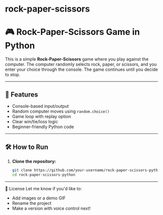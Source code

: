 # rock-paper-scissors
# 🎮 Rock-Paper-Scissors Game in Python

This is a simple **Rock-Paper-Scissors** game where you play against the computer. The computer randomly selects rock, paper, or scissors, and you enter your choice through the console. The game continues until you decide to stop.

---

## 🚀 Features

- Console-based input/output
- Random computer moves using `random.choice()`
- Game loop with replay option
- Clear win/tie/loss logic
- Beginner-friendly Python code

---

## 🛠️ How to Run

1. **Clone the repository:**

   ```bash
   git clone https://github.com/your-username/rock-paper-scissors-python.git
   cd rock-paper-scissors-python

---
📜 License
Let me know if you'd like to:
- Add images or a demo GIF
- Rename the project
- Make a version with voice control next!
